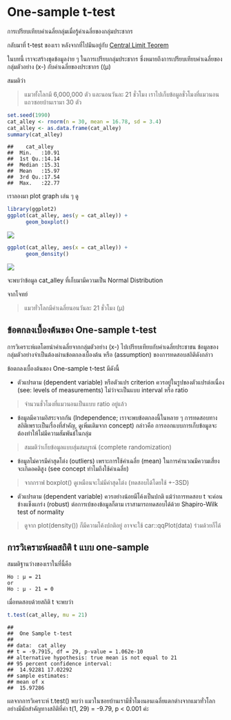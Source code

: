 # One-sample t-test
การเปรียบเทียบค่าเฉลี่ยกลุ่มเมื่อรู้ค่าเฉลี่ยของกลุ่มประชากร

กลับมาที่ t-test ของเรา หลังจากที่ไปมึนอยู่กับ [Central Limit Teorem](https://amaiesc.github.io/study_r/CLT.html)

ในบทนี้ เราจะสร้างชุดข้อมูลง่าย ๆ ในการเปรียบกลุ่มประชากร ซึ่งหมายถึงการเปรียบเทียบค่าเฉลี่ยของกลุ่มตัวอย่าง (x-) กับค่าเฉลี่ยของประชากร ((μ)

สมมติว่า

> แมวทั้งโลกมี 6,000,000 ตัว และนอนวันละ 21 ชั่วโมง
> เราไปเก็บข้อมูลชั่วโมงที่แมวนอนแถวซอยบ้านเรามา 30 ตัว

``` r
set.seed(1990)
cat_alley <- rnorm(n = 30, mean = 16.78, sd = 3.4)
cat_alley <- as.data.frame(cat_alley)
summary(cat_alley)
```

    ##    cat_alley    
    ##  Min.   :10.91  
    ##  1st Qu.:14.14  
    ##  Median :15.31  
    ##  Mean   :15.97  
    ##  3rd Qu.:17.54  
    ##  Max.   :22.77


เราลองมา plot graph เล่น ๆ ดู

``` r
library(ggplot2)
ggplot(cat_alley, aes(y = cat_alley)) +
      geom_boxplot()
```

![](docs/one_t_files/figure-markdown_strict/unnamed-chunk-2-1.png)

``` r
ggplot(cat_alley, aes(x = cat_alley)) +
      geom_density()
```

![](docs/one_t_files/figure-markdown_strict/unnamed-chunk-2-2.png)

จะพบว่าข้อมูล cat\_alley ที่เก็บมามีความเป็น Normal Distribution

จากโจทย์
> แมวทั่วโลกมีค่าเฉลี่ยนอนวันละ 21 ชั่วโมง (μ)


## ข้อตกลงเบื้องต้นของ One-sample t-test

การวิเคราะห์ผลโดยนำค่าเฉลี่ยจากกลุ่มตัวอย่าง (x-) ไปเปรียบเทียบกับค่าเฉลี่ยประชาชน ข้อมูลของกลุ่มตัวอย่างจำเป็นต้องผ่านข้อตกลงเบื้องต้น หรือ (assumption) ของการทดสอบสถิติดังกล่าว

ข้อตกลงเบื้องต้นของ One-sample t-test มีดังนี้

* ตัวแปรตาม (dependent variable) หรือตัวแปร criterion ควรอยู่ในรูปของตัวแปรต่อเนื่อง (see: levels of measurements) ไม่ว่าจะเป็นแบบ interval หรือ ratio
>   จำนวนชั่วโมงที่แมวนอนเป็นแบบ ratio อยู่แล้ว
>
* ข้อมูลมีความอิสระจากกัน (Independence; เราจะพบข้อตกลงนี้ในหลาย ๆ การทดสอบทางสถิติเพราะเป็นเรื่องที่สำคัญ, ดูเพิ่มเติมจาก concept) กล่าวคือ การออกแบบการเก็บข้อมูลจะต้องทำให้ไม่มีความสัมพันธ์ในกลุ่ม
> สมมติว่าเก็บข้อมูลแบบสุ่มสมบูรณ์ (complete randomization)
> 
* ข้อมูลไม่ควรมีค่าสุดโต่ง (outliers) เพราะการใช้ค่าเฉลี่ย (mean) ในการคำนวณมีความเสี่ยงจะเกิดอคติสูง (see concept ทำไมถึงใช้ค่าเฉลี่ย)
> จากกราฟ boxplot() ดูเหมือนจะไม่มีค่าสุดโต่ง
> (ทดสอบได้โดยใช้ +-3SD)
>
* ตัวแปรตาม (dependent variable) ควรอย่างน้อยมีโค้งเป็นปกติ แม้ว่าการทดสอบ t จะค่อนข้างแข็งแกร่ง (robust) ต่อการเบ้ของข้อมูลก็ตาม เราสามารถทดสอบได้ด้วย Shapiro-Wilk test of normality
> ดูจาก plot(density()) ก็มีความโค้งปกติอยู่ อาจจะใช้ car::qqPlot(data) ร่วมด้วยก็ได้

## การวิเคราะห์ผลสถิติ t แบบ one-sample

สมมติฐานว่างของเราในที่นี้คือ

    Ho : μ = 21 
    or
    Ho : μ - 21 = 0

เมื่อทดสอบด้วยสถิติ t จะพบว่า

``` r
t.test(cat_alley, mu = 21)
```

    ## 
    ##  One Sample t-test
    ## 
    ## data:  cat_alley
    ## t = -9.7915, df = 29, p-value = 1.062e-10
    ## alternative hypothesis: true mean is not equal to 21
    ## 95 percent confidence interval:
    ##  14.92281 17.02292
    ## sample estimates:
    ## mean of x 
    ##  15.97286

ผลจากการวิเคราะห์ t.test() พบว่า
แมวในซอยบ้านเรามีชั่วโมงนอนเฉลี่ยแตกต่างจากแมวทั่วโลกอย่างมีนัยสำคัญทางสถิติที่ค่า t(1, 29) = -9.79, p < 0.001 ค่ะ
